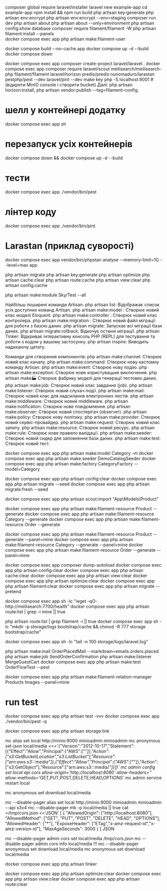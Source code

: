 composer global require laravel/installer
laravel new example-app
cd example-app
npm install && npm run build
php artisan key:generate
php artisan env:encrypt
php artisan env:encrypt --env=staging
composer run dev
php artisan about
php artisan about --only=environment
php artisan config:show database
composer require filament/filament -W
php artisan filament:install --panels  
docker compose exec app php artisan make:filament-user

docker compose build --no-cache app
docker compose up -d --build
docker compose down

docker compose exec app composer create-project laravel/laravel .
docker compose exec app composer require laravel/scout meilisearch/meilisearch-php filament/filament laravel/horizon predis/predis nunomaduro/larastan pestphp/pest --dev laravel/pint --dev
make key
php -S localhost:9001 # (відкрити MinIO console і створити bucket)
Далі: php artisan horizon:install, php artisan vendor:publish --tag=filament-config.


# шелл у контейнері додатку
docker compose exec app sh
# перезапуск усіх контейнерів
docker compose down && docker compose up -d --build
# тести
docker compose exec app ./vendor/bin/pest
# лінтер коду
docker compose exec app ./vendor/bin/pint
# Larastan (приклад суворості)
docker compose exec app vendor/bin/phpstan analyse --memory-limit=1G --level=max app

php artisan migrate
php artisan key:generate
php artisan optimize
php artisan cache:clear
php artisan route:cache
php artisan view:clear
php artisan config:cache

php artisan make:module Sky/Test --all

Найбільш поширені команди Artisan:
php artisan list: Відображає список усіх доступних команд Artisan.
php artisan make:model <ModelName>: Створює новий клас моделі Eloquent.
php artisan make:controller <ControllerName>: Створює новий клас контролера.
php artisan make:migration <MigrationName>: Створює новий файл міграції для роботи з базою даних.
php artisan migrate: Запускає всі міграції бази даних.
php artisan migrate:rollback: Відкочує останні міграції.
php artisan Tinker: Відкриває інтерактивну консоль PHP (REPL) для тестування та роботи з кодом у вашому застосунку.
php artisan inspire: Виводить надихаючу цитату.

Команди для створення компонентів:
php artisan make:channel: Створює новий клас каналу.
php artisan make:command: Створює нову кастомну команду Artisan.
php artisan make:event: Створює нову подію.
php artisan make:exception: Створює нове користувацьке виключення.
php artisan make:factory: Створює фабрику моделі для генерації тестових даних.
php artisan make:job: Створює новий клас завдання (job).
php artisan make:listener: Створює новий слухач події.
php artisan make:mail: Створює новий клас для надсилання електронних листів.
php artisan make:middleware: Створює новий middleware.
php artisan make:notification: Створює нове повідомлення.
php artisan make:observer: Створює новий спостерігач (observer).
php artisan make:policy: Створює нову політику.
php artisan make:provider: Створює новий сервіс-провайдер.
php artisan make:request: Створює новий клас запиту.
php artisan make:resource: Створює новий ресурс.
php artisan make:rule: Створює нове правило валідації.
php artisan make:seeder: Створює новий сидер для заповнення бази даних.
php artisan make:test: Створює новий тест.

docker compose exec app php artisan make:model Category -m
docker compose exec app php artisan make:seeder DemoCatalogSeeder
docker compose exec app php artisan make:factory CategoryFactory --model=Category

docker compose exec app php artisan config:clear
docker compose exec app php artisan migrate --seed
docker compose exec app php artisan migrate:fresh --seed

docker compose exec app php artisan scout:import "App\Models\Product"

docker compose exec app php artisan make:filament-resource Product --generate
docker compose exec app php artisan make:filament-resource Category --generate
docker compose exec app php artisan make:filament-resource Order --generate

docker compose exec app php artisan make:filament-resource Product --generate --panel=mine
docker compose exec app php artisan make:filament-resource Category --generate --panel=mine
docker compose exec app php artisan make:filament-resource Order --generate --panel=mine

docker compose exec app composer dump-autoload
docker compose exec app php artisan config:clear
docker compose exec app php artisan cache:clear
docker compose exec app php artisan view:clear
docker compose exec app php artisan optimize:clear
docker compose exec app php artisan filament:clear
docker compose exec app php artisan migrate --pretend

docker compose exec app sh -lc "wget -qO- http://meilisearch:7700/health"
docker compose exec app php artisan route:list | grep -i mine || true

php artisan route:list | grep filament -i || true
docker compose exec app sh -lc "mkdir -p storage/logs bootstrap/cache && chmod -R 777 storage bootstrap/cache"

docker compose exec app sh -lc "tail -n 100 storage/logs/laravel.log"

php artisan make:mail OrderPlacedMail --markdown=emails.orders.placed
php artisan make:job SendOrderConfirmation
php artisan make:listener MergeGuestCart
docker compose exec app php artisan make:test OrderFlowTest --pest

docker compose exec app php artisan make:filament-relation-manager Products Images --panel=mine

# run test
docker compose exec app php artisan test -vvv
docker compose exec app ./vendor/bin/pest -q

docker compose exec app php artisan storage:link

mc alias set local http://minio:9000 minioadmin minioadmin
mc anonymous set-json local/media <<<'{"Version":"2012-10-17","Statement":[{"Effect":"Allow","Principal":{"AWS":["*"]},"Action":["s3:GetBucketLocation","s3:ListBucket"],"Resource":["arn:aws:s3:::media"]},{"Effect":"Allow","Principal":{"AWS":["*"]},"Action":["s3:GetObject"],"Resource":["arn:aws:s3:::media/*"]}]}'
mc admin config set local api cors allow-origin='http://localhost:8080' allow-headers='*' allow-methods='GET,PUT,POST,DELETE,HEAD,OPTIONS'
mc admin service restart local

mc anonymous set download local/media

mc --disable-pager alias set local http://minio:9000 minioadmin minioadmin --api s3v4
mc --disable-pager mb -p local/media || true
cat >/tmp/cors.json <<'JSON'
[
{
"AllowedOrigin": ["http://localhost:8080"],
"AllowedMethod": ["GET", "PUT", "POST", "DELETE", "HEAD", "OPTIONS"],
"AllowedHeader": ["*"],
"ExposeHeader": ["ETag","x-amz-request-id","x-amz-version-id"],
"MaxAgeSeconds": 3000
}
]
JSON

mc --disable-pager admin cors set local/media /tmp/cors.json
mc --disable-pager admin cors info local/media
!!!
mc --disable-pager anonymous set download local/media
mc anonymous set download local/media

docker compose exec app php artisan tinker

docker compose exec app php artisan optimize:clear
docker compose exec app php artisan view:clear
docker compose exec app php artisan route:clear


